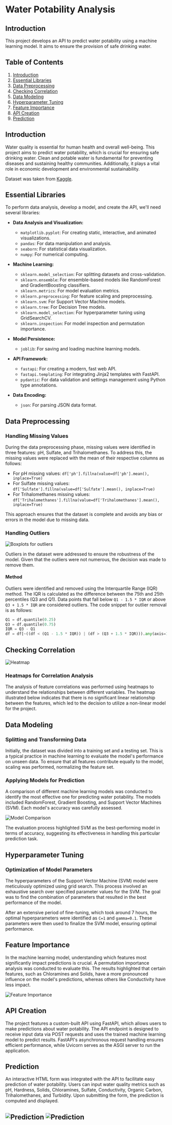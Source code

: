 # Water Potability Analysis

## Introduction
This project develops an API to predict water potability using a machine learning model. It aims to ensure the provision of safe drinking water.

## Table of Contents
1. [Introduction](#introduction)
2. [Essential Libraries](#essential-libraries)
3. [Data Preprocessing](#data-preprocessing)
4. [Checking Correlation](#checking-correlation)
5. [Data Modeling](#data-modeling)
6. [Hyperparameter Tuning](#hyperparameter-tuning)
7. [Feature Importance](#feature-importance)
8. [API Creation](#api-creation)
9. [Prediction](#prediction)

## Introduction
Water quality is essential for human health and overall well-being. This project aims to predict
water potability, which is crucial for ensuring safe drinking water. Clean and potable water is
fundamental for preventing diseases and sustaining healthy communities. Additionally, it plays a
vital role in economic development and environmental sustainability.

Dataset was taken from [Kaggle](https://www.kaggle.com/datasets/adityakadiwal/water-potability).
## Essential Libraries
To perform data analysis, develop a model, and create the API, we'll need several libraries:
- **Data Analysis and Visualization:**
  - `matplotlib.pyplot`: For creating static, interactive, and animated visualizations.
  - `pandas`: For data manipulation and analysis.
  - `seaborn`: For statistical data visualization.
  - `numpy`: For numerical computing.

- **Machine Learning:**
  - `sklearn.model_selection`: For splitting datasets and cross-validation.
  - `sklearn.ensemble`: For ensemble-based models like RandomForest and GradientBoosting classifiers.
  - `sklearn.metrics`: For model evaluation metrics.
  - `sklearn.preprocessing`: For feature scaling and preprocessing.
  - `sklearn.svm`: For Support Vector Machine models.
  - `sklearn.tree`: For Decision Tree models.
  - `sklearn.model_selection`: For hyperparameter tuning using GridSearchCV.
  - `sklearn.inspection`: For model inspection and permutation importance.

- **Model Persistence:**
  - `joblib`: For saving and loading machine learning models.

- **API Framework:**
  - `fastapi`: For creating a modern, fast web API.
  - `fastapi.templating`: For integrating Jinja2 templates with FastAPI.
  - `pydantic`: For data validation and settings management using Python type annotations.

- **Data Encoding:**
  - `json`: For parsing JSON data format.

## Data Preprocessing

### Handling Missing Values

During the data preprocessing phase, missing values were identified in three features: pH, Sulfate, and Trihalomethanes. To address this, the missing values were replaced with the mean of their respective columns as follows:

- For pH missing values: `df['ph'].fillna(value=df['ph'].mean(), inplace=True)`
- For Sulfate missing values: `df['Sulfate'].fillna(value=df['Sulfate'].mean(), inplace=True)`
- For Trihalomethanes missing values: `df['Trihalomethanes'].fillna(value=df['Trihalomethanes'].mean(), inplace=True)`

This approach ensures that the dataset is complete and avoids any bias or errors in the model due to missing data.
### Handling Outliers
![Boxplots for outliers](Images/boxplots.jpg)

Outliers in the dataset were addressed to ensure the robustness of the model. Given that the outliers were not numerous, the decision was made to remove them.

#### Method
Outliers were identified and removed using the Interquartile Range (IQR) method. The IQR is calculated as the difference between the 75th and 25th percentiles (Q3 and Q1). Data points that fall below `Q1 - 1.5 * IQR` or above `Q3 + 1.5 * IQR` are considered outliers. The code snippet for outlier removal is as follows:

```python
Q1 = df.quantile(0.25)
Q3 = df.quantile(0.75)
IQR = Q3 - Q1
df = df[~((df < (Q1 - 1.5 * IQR)) | (df > (Q3 + 1.5 * IQR))).any(axis=1)]
```
## Checking Correlation
![Heatmap](Images/correlation.jpg)
### Heatmaps for Correlation Analysis

The analysis of feature correlations was performed using heatmaps to understand the relationships between different variables. The heatmap illustrated below indicates that there is no significant linear relationship between the features, which led to the decision to utilize a non-linear model for the project.

## Data Modeling

### Splitting and Transforming Data

Initially, the dataset was divided into a training set and a testing set. This is a typical practice in machine learning to evaluate the model's performance on unseen data. To ensure that all features contribute equally to the model, scaling was performed, normalizing the feature set.

### Applying Models for Prediction

A comparison of different machine learning models was conducted to identify the most effective one for predicting water potability. The models included RandomForest, Gradient Boosting, and Support Vector Machines (SVM). Each model's accuracy was carefully assessed.

![Model Comparison](Images/model_comparison.jpg)

The evaluation process highlighted SVM as the best-performing model in terms of accuracy, suggesting its effectiveness in handling this particular prediction task.

## Hyperparameter Tuning

### Optimization of Model Parameters

The hyperparameters of the Support Vector Machine (SVM) model were meticulously optimized using grid search. This process involved an exhaustive search over specified parameter values for the SVM. The goal was to find the combination of parameters that resulted in the best performance of the model.

After an extensive period of fine-tuning, which took around 7 hours, the optimal hyperparameters were identified as `C=1` and `gamma=0.1`. These parameters were then used to finalize the SVM model, ensuring optimal performance.

## Feature Importance

In the machine learning model, understanding which features most significantly impact predictions is crucial. A permutation importance analysis was conducted to evaluate this. The results highlighted that certain features, such as Chloramines and Solids, have a more pronounced influence on the model's predictions, whereas others like Conductivity have less impact.

![Feature Importance](Images/feature_importance.jpg)

## API Creation

The project features a custom-built API using FastAPI, which allows users to make predictions about water potability. The API endpoint is designed to receive input data via POST requests and uses the trained machine learning model to predict results. FastAPI's asynchronous request handling ensures efficient performance, while Uvicorn serves as the ASGI server to run the application.

## Prediction

An interactive HTML form was integrated with the API to facilitate easy prediction of water potability. Users can input water quality metrics such as pH, Hardness, Solids, Chloramines, Sulfate, Conductivity, Organic Carbon, Trihalomethanes, and Turbidity. Upon submitting the form, the prediction is computed and displayed.

![Prediction](Images/prediction1.jpg)
![Prediction](Images/prediction2.jpg)
---

